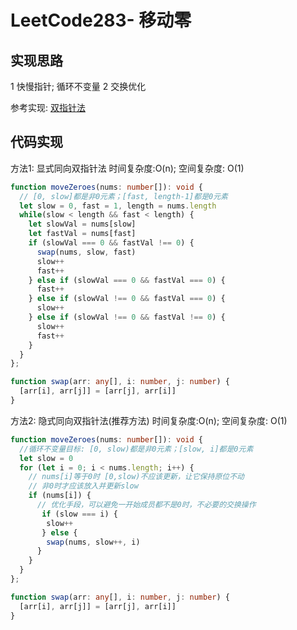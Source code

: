 # LeetCode283- 移动零

## 实现思路

1 快慢指针; 循环不变量
2 交换优化

参考实现:
[双指针法](https://leetcode.cn/problems/move-zeroes/solution/dong-hua-yan-shi-283yi-dong-ling-by-wang_ni_ma/)


## 代码实现

方法1: 显式同向双指针法  时间复杂度:O(n); 空间复杂度: O(1)

```ts
function moveZeroes(nums: number[]): void {
  // [0, slow]都是非0元素；[fast, length-1]都是0元素
  let slow = 0, fast = 1, length = nums.length
  while(slow < length && fast < length) {
    let slowVal = nums[slow]
    let fastVal = nums[fast]
    if (slowVal === 0 && fastVal !== 0) {
      swap(nums, slow, fast)
      slow++
      fast++
    } else if (slowVal === 0 && fastVal === 0) {
      fast++
    } else if (slowVal !== 0 && fastVal === 0) {
      slow++
    } else if (slowVal !== 0 && fastVal !== 0) {
      slow++
      fast++
    }
  }
};

function swap(arr: any[], i: number, j: number) {
  [arr[i], arr[j]] = [arr[j], arr[i]]
}
```

方法2: 隐式同向双指针法(推荐方法)  时间复杂度:O(n); 空间复杂度: O(1)

```ts
function moveZeroes(nums: number[]): void {
  //循环不变量目标: [0, slow)都是非0元素；[slow, i]都是0元素
  let slow = 0
  for (let i = 0; i < nums.length; i++) {
    // nums[i]等于0时 [0,slow)不应该更新，让它保持原位不动
    // 非0时才应该放入并更新slow
    if (nums[i]) {
      // 优化手段，可以避免一开始成员都不是0时，不必要的交换操作
       if (slow === i) {
        slow++
       } else {
        swap(nums, slow++, i)
      }
    }
  }
};

function swap(arr: any[], i: number, j: number) {
  [arr[i], arr[j]] = [arr[j], arr[i]]
}
```